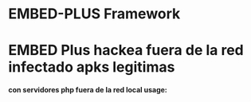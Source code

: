 # EMBED-PLUS Framework
# EMBED Plus hackea fuera de la red infectado apks legitimas
#### con servidores php fuera de la red local usage:

